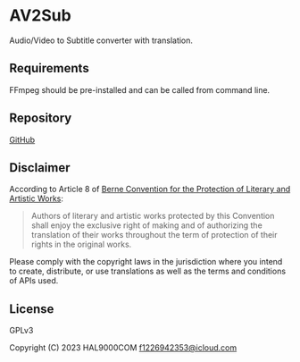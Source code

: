 # AV2Sub

Audio/Video to Subtitle converter with translation.

## Requirements

FFmpeg should be pre-installed and can be called from command line.

## Repository

[GitHub](<https://github.com/HAL9000COM/AV2Sub>)

## Disclaimer

According to Article 8 of [Berne Convention for the Protection of Literary and Artistic Works](https://www.wipo.int/treaties/en/ip/berne/):
> Authors of literary and artistic works protected by this Convention shall enjoy the exclusive right of making and of authorizing the translation of their works throughout the term of protection of their rights in the original works.

Please comply with the copyright laws in the jurisdiction where you intend to create, distribute, or use translations as well as the terms and conditions of APIs used.

## License

GPLv3

Copyright (C) 2023  HAL9000COM <f1226942353@icloud.com>
